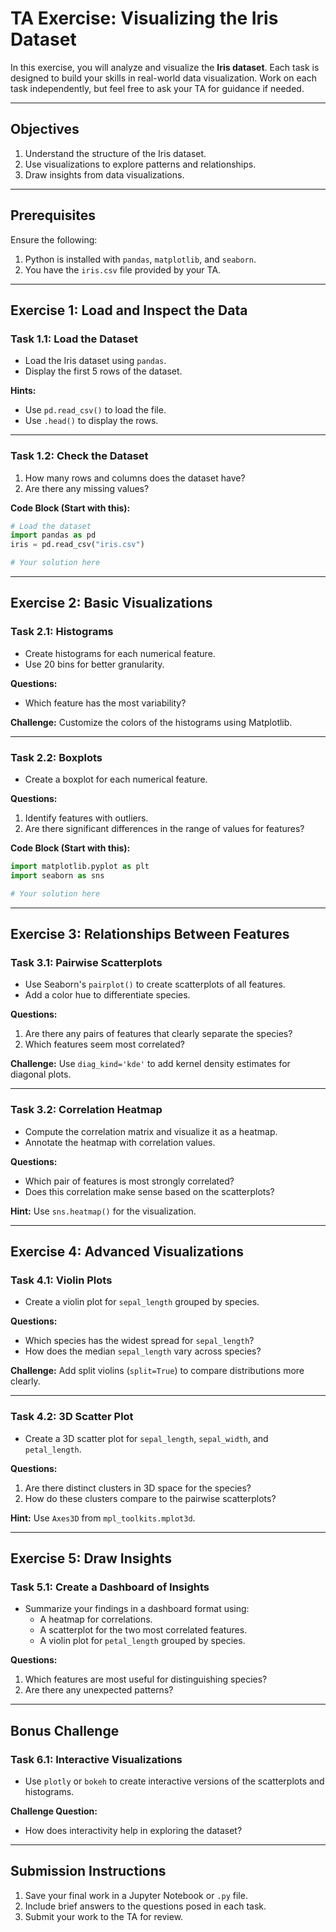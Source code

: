 # TA Exercise: Visualizing the Iris Dataset

In this exercise, you will analyze and visualize the **Iris dataset**. Each task is designed to build your skills in real-world data visualization. Work on each task independently, but feel free to ask your TA for guidance if needed.

---

## Objectives

1. Understand the structure of the Iris dataset.
2. Use visualizations to explore patterns and relationships.
3. Draw insights from data visualizations.

---

## Prerequisites

Ensure the following:
1. Python is installed with `pandas`, `matplotlib`, and `seaborn`.
2. You have the `iris.csv` file provided by your TA.

---

## Exercise 1: Load and Inspect the Data

### **Task 1.1: Load the Dataset**
- Load the Iris dataset using `pandas`.
- Display the first 5 rows of the dataset.

**Hints:**
- Use `pd.read_csv()` to load the file.
- Use `.head()` to display the rows.

---

### **Task 1.2: Check the Dataset**
1. How many rows and columns does the dataset have?
2. Are there any missing values?

**Code Block (Start with this):**
```python
# Load the dataset
import pandas as pd
iris = pd.read_csv("iris.csv")

# Your solution here
```

---

## Exercise 2: Basic Visualizations

### **Task 2.1: Histograms**
- Create histograms for each numerical feature.
- Use 20 bins for better granularity.

**Questions:**
- Which feature has the most variability?

**Challenge:** Customize the colors of the histograms using Matplotlib.

---

### **Task 2.2: Boxplots**
- Create a boxplot for each numerical feature.

**Questions:**
1. Identify features with outliers.
2. Are there significant differences in the range of values for features?

**Code Block (Start with this):**
```python
import matplotlib.pyplot as plt
import seaborn as sns

# Your solution here
```

---

## Exercise 3: Relationships Between Features

### **Task 3.1: Pairwise Scatterplots**
- Use Seaborn's `pairplot()` to create scatterplots of all features.
- Add a color hue to differentiate species.

**Questions:**
1. Are there any pairs of features that clearly separate the species?
2. Which features seem most correlated?

**Challenge:** Use `diag_kind='kde'` to add kernel density estimates for diagonal plots.

---

### **Task 3.2: Correlation Heatmap**
- Compute the correlation matrix and visualize it as a heatmap.
- Annotate the heatmap with correlation values.

**Questions:**
- Which pair of features is most strongly correlated?
- Does this correlation make sense based on the scatterplots?

**Hint:** Use `sns.heatmap()` for the visualization.

---

## Exercise 4: Advanced Visualizations

### **Task 4.1: Violin Plots**
- Create a violin plot for `sepal_length` grouped by species.

**Questions:**
- Which species has the widest spread for `sepal_length`?
- How does the median `sepal_length` vary across species?

**Challenge:** Add split violins (`split=True`) to compare distributions more clearly.

---

### **Task 4.2: 3D Scatter Plot**
- Create a 3D scatter plot for `sepal_length`, `sepal_width`, and `petal_length`.

**Questions:**
1. Are there distinct clusters in 3D space for the species?
2. How do these clusters compare to the pairwise scatterplots?

**Hint:** Use `Axes3D` from `mpl_toolkits.mplot3d`.

---

## Exercise 5: Draw Insights

### **Task 5.1: Create a Dashboard of Insights**
- Summarize your findings in a dashboard format using:
  - A heatmap for correlations.
  - A scatterplot for the two most correlated features.
  - A violin plot for `petal_length` grouped by species.

**Questions:**
1. Which features are most useful for distinguishing species?
2. Are there any unexpected patterns?

---

## Bonus Challenge

### **Task 6.1: Interactive Visualizations**
- Use `plotly` or `bokeh` to create interactive versions of the scatterplots and histograms.

**Challenge Question:**
- How does interactivity help in exploring the dataset?

---

## Submission Instructions

1. Save your final work in a Jupyter Notebook or `.py` file.
2. Include brief answers to the questions posed in each task.
3. Submit your work to the TA for review.
